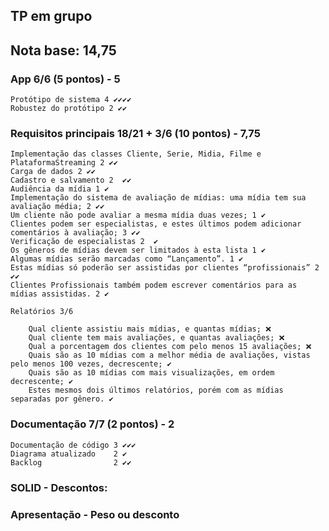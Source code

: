 ## TP em grupo

## Nota base: 14,75

### App 6/6 (5 pontos) - 5
	Protótipo de sistema 4 ✔✔✔✔
	Robustez do protótipo 2 ✔✔
	
### Requisitos principais 18/21 + 3/6 (10 pontos) - 7,75
	Implementação das classes Cliente, Serie, Midia, Filme e PlataformaStreaming 2 ✔✔
	Carga de dados 2 ✔✔
	Cadastro e salvamento 2  ✔✔
	Audiência da mídia 1 ✔
	Implementação do sistema de avaliação de mídias: uma mídia tem sua avaliação média; 2 ✔✔
	Um cliente não pode avaliar a mesma mídia duas vezes; 1 ✔
	Clientes podem ser especialistas, e estes últimos podem adicionar comentários à avaliação; 3 ✔✔
	Verificação de especialistas 2  ✔
	Os gêneros de mídias devem ser limitados à esta lista 1 ✔
	Algumas mídias serão marcadas como “Lançamento”. 1 ✔
	Estas mídias só poderão ser assistidas por clientes “profissionais” 2 ✔✔
	Clientes Profissionais também podem escrever comentários para as mídias assistidas. 2 ✔
	
	Relatórios 3/6 
	
		Qual cliente assistiu mais mídias, e quantas mídias; ❌
		Qual cliente tem mais avaliações, e quantas avaliações; ❌
		Qual a porcentagem dos clientes com pelo menos 15 avaliações; ❌
		Quais são as 10 mídias com a melhor média de avaliações, vistas pelo menos 100 vezes, decrescente; ✔
		Quais são as 10 mídias com mais visualizações, em ordem decrescente; ✔
		Estes mesmos dois últimos relatórios, porém com as mídias separadas por gênero. ✔
	
### Documentação 7/7 (2 pontos) - 2
	Documentação de código 3 ✔✔✔
	Diagrama atualizado    2 ✔
	Backlog 			   2 ✔✔
	
### SOLID - Descontos: 
	
### Apresentação - Peso ou desconto